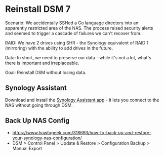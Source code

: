 # Reinstall DSM 7

Scenario: We accidentally SSHed a Go language directory into an apparently restricted area of the NAS. The process raised security alerts and seemed to trigger a cascade of failures we can't recover from. 

RAID: We have 2 drives using SHR - the Synology equivalent of RAID 1 (mirroring) with the ability to add drives in the future.

Data: In short, we need to preserve our data - while it's not a lot, what's there is important and irreplaceable. 

Goal: Reinstall DSM without losing data. 

## Synology Assistant

Download and install the [Synology Assistant app](https://www.synology.com/en-us/support/download) - it lets you connect to the NAS without going through DSM. 

## Back Up NAS Config

* https://www.howtogeek.com/318693/how-to-back-up-and-restore-your-synology-nas-configuration/
* DSM > Control Panel > Update & Restore > Configuration Backup > Manual Export




